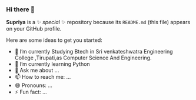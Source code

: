 ### Hi there 👋


**Supriya** is a ✨ _special_ ✨ repository because its `README.md` (this file) appears on your GitHub profile.

Here are some ideas to get you started:

- 🔭 I’m currently Studying Btech in Sri venkateshwatra Engineering College ,Tirupati,as Computer Science And Engineering.
- 🌱 I’m currently learning Python
- 💬 Ask me about ...
- 📫 How to reach me: ...
- 😄 Pronouns: ...
- ⚡ Fun fact: ...
